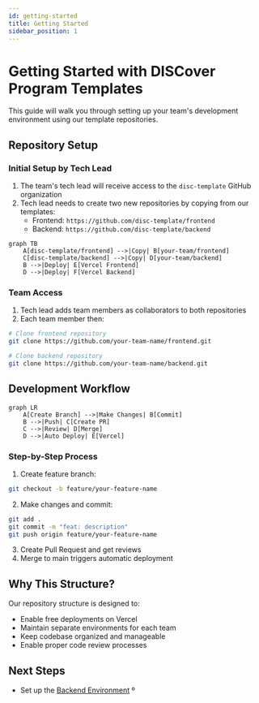 ```yaml
---
id: getting-started
title: Getting Started
sidebar_position: 1
---
```


# Getting Started with DISCover Program Templates

This guide will walk you through setting up your team's development environment using our template repositories.

## Repository Setup

### Initial Setup by Tech Lead

1. The team's tech lead will receive access to the `disc-template` GitHub organization
2. Tech lead needs to create two new repositories by copying from our templates:
   - Frontend: `https://github.com/disc-template/frontend`
   - Backend: `https://github.com/disc-template/backend`

```mermaid
graph TB
    A[disc-template/frontend] -->|Copy| B[your-team/frontend]
    C[disc-template/backend] -->|Copy| D[your-team/backend]
    B -->|Deploy| E[Vercel Frontend]
    D -->|Deploy| F[Vercel Backend]
```

### Team Access

1. Tech lead adds team members as collaborators to both repositories
2. Each team member then:

```bash
# Clone frontend repository
git clone https://github.com/your-team-name/frontend.git

# Clone backend repository
git clone https://github.com/your-team-name/backend.git
```

## Development Workflow

```mermaid
graph LR
    A[Create Branch] -->|Make Changes| B[Commit]
    B -->|Push| C[Create PR]
    C -->|Review| D[Merge]
    D -->|Auto Deploy| E[Vercel]
```

### Step-by-Step Process

1. Create feature branch:

```bash
git checkout -b feature/your-feature-name
```

2. Make changes and commit:

```bash
git add .
git commit -m "feat: description"
git push origin feature/your-feature-name
```

3. Create Pull Request and get reviews
4. Merge to main triggers automatic deployment

## Why This Structure?

Our repository structure is designed to:

- Enable free deployments on Vercel
- Maintain separate environments for each team
- Keep codebase organized and manageable
- Enable proper code review processes

## Next Steps

- Set up the [Backend Environment](./backend/getting-started)
  º
